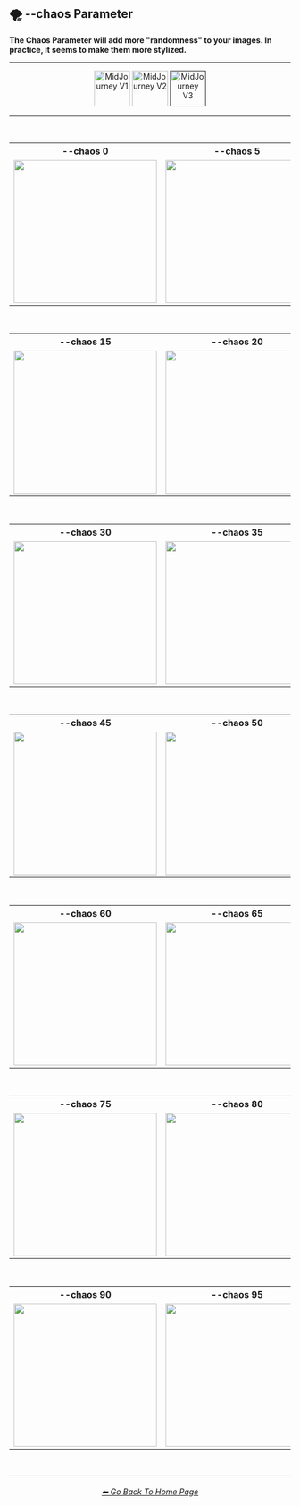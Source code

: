 <h2>🌪 --chaos Parameter</h2>
<b>The Chaos Parameter will add more "randomness" to your images. In practice, it seems to make them more stylized.</b>
<br>

<hr><!--------------->

<div align="center">

[<img src="https://github.com/willwulfken/MidJourney-Styles-and-Keywords-Reference/blob/main/Images/Repo_Parts/Buttons/Version_Buttons/button_version_MJV1_inactive.png?raw=true" alt="MidJourney V1" height="64" />](https://github.com/willwulfken/MidJourney-Styles-and-Keywords-Reference/blob/main/Pages/MJ_V1/Comparison_Pages/Parameters/Chaos_Comparison.md)
[<img src="https://github.com/willwulfken/MidJourney-Styles-and-Keywords-Reference/blob/main/Images/Repo_Parts/Buttons/Version_Buttons/button_version_MJV2_inactive.png?raw=true" alt="MidJourney V2" height="64" />](https://github.com/willwulfken/MidJourney-Styles-and-Keywords-Reference/blob/main/Pages/MJ_V2/Comparison_Pages/Parameters/Chaos_Comparison.md)
[<img src="https://github.com/willwulfken/MidJourney-Styles-and-Keywords-Reference/blob/main/Images/Repo_Parts/Buttons/Version_Buttons/button_version_MJV3_active.png?raw=true" alt="MidJourney V3" height="64" />]()

</div>

<hr>
<br>

<div align="center">

<table>
    <tr align=center valign=middle>
        <th>--chaos 0</th>
        <th>--chaos 5</th>
        <th>--chaos 10</th>
    </tr>
    <tr align=center valign=middle>
        <td>
            <img src="https://github.com/willwulfken/MidJourney-Styles-and-Keywords-Reference/blob/main/Images/MJ_V3/Comparison_Page_Images/Chaos_Comparison/sphere_chaos_0.png?raw=true" width="256" />
        </td>
        <td>
            <img src="https://github.com/willwulfken/MidJourney-Styles-and-Keywords-Reference/blob/main/Images/MJ_V3/Comparison_Page_Images/Chaos_Comparison/sphere_chaos_5.png?raw=true" width="256" />
        </td>
        <td>
            <img src="https://github.com/willwulfken/MidJourney-Styles-and-Keywords-Reference/blob/main/Images/MJ_V3/Comparison_Page_Images/Chaos_Comparison/sphere_chaos_10.png?raw=true" width="256" />
        </td>
    </tr>
</table>

<br>

<table>
    <tr align=center valign=middle>
        <th>--chaos 15</th>
        <th>--chaos 20</th>
        <th>--chaos 25</th>
    </tr>
    <tr align=center valign=middle>
        <td>
            <img src="https://github.com/willwulfken/MidJourney-Styles-and-Keywords-Reference/blob/main/Images/MJ_V3/Comparison_Page_Images/Chaos_Comparison/sphere_chaos_15.png?raw=true" width="256" />
        </td>
        <td>
            <img src="https://github.com/willwulfken/MidJourney-Styles-and-Keywords-Reference/blob/main/Images/MJ_V3/Comparison_Page_Images/Chaos_Comparison/sphere_chaos_20.png?raw=true" width="256" />
        </td>
        <td>
            <img src="https://github.com/willwulfken/MidJourney-Styles-and-Keywords-Reference/blob/main/Images/MJ_V3/Comparison_Page_Images/Chaos_Comparison/sphere_chaos_25.png?raw=true" width="256" />
        </td>
    </tr>
</table>

<br>

<table>
    <tr align=center valign=middle>
        <th>--chaos 30</th>
        <th>--chaos 35</th>
        <th>--chaos 40</th>
    </tr>
    <tr align=center valign=middle>
        <td>
            <img src="https://github.com/willwulfken/MidJourney-Styles-and-Keywords-Reference/blob/main/Images/MJ_V3/Comparison_Page_Images/Chaos_Comparison/sphere_chaos_30.png?raw=true" width="256" />
        </td>
        <td>
            <img src="https://github.com/willwulfken/MidJourney-Styles-and-Keywords-Reference/blob/main/Images/MJ_V3/Comparison_Page_Images/Chaos_Comparison/sphere_chaos_35.png?raw=true" width="256" />
        </td>
        <td>
            <img src="https://github.com/willwulfken/MidJourney-Styles-and-Keywords-Reference/blob/main/Images/MJ_V3/Comparison_Page_Images/Chaos_Comparison/sphere_chaos_40.png?raw=true" width="256" />
        </td>
    </tr>
</table>

<br>

<table>
    <tr align=center valign=middle>
        <th>--chaos 45</th>
        <th>--chaos 50</th>
        <th>--chaos 55</th>
    </tr>
    <tr align=center valign=middle>
        <td>
            <img src="https://github.com/willwulfken/MidJourney-Styles-and-Keywords-Reference/blob/main/Images/MJ_V3/Comparison_Page_Images/Chaos_Comparison/sphere_chaos_45.png?raw=true" width="256" />
        </td>
        <td>
            <img src="https://github.com/willwulfken/MidJourney-Styles-and-Keywords-Reference/blob/main/Images/MJ_V3/Comparison_Page_Images/Chaos_Comparison/sphere_chaos_50.png?raw=true" width="256" />
        </td>
        <td>
            <img src="https://github.com/willwulfken/MidJourney-Styles-and-Keywords-Reference/blob/main/Images/MJ_V3/Comparison_Page_Images/Chaos_Comparison/sphere_chaos_55.png?raw=true" width="256" />
        </td>
    </tr>
</table>

<br>

<table>
    <tr align=center valign=middle>
        <th>--chaos 60</th>
        <th>--chaos 65</th>
        <th>--chaos 70</th>
    </tr>
    <tr align=center valign=middle>
        <td>
            <img src="https://github.com/willwulfken/MidJourney-Styles-and-Keywords-Reference/blob/main/Images/MJ_V3/Comparison_Page_Images/Chaos_Comparison/sphere_chaos_60.png?raw=true" width="256" />
        </td>
        <td>
            <img src="https://github.com/willwulfken/MidJourney-Styles-and-Keywords-Reference/blob/main/Images/MJ_V3/Comparison_Page_Images/Chaos_Comparison/sphere_chaos_65.png?raw=true" width="256" />
        </td>
        <td>
            <img src="https://github.com/willwulfken/MidJourney-Styles-and-Keywords-Reference/blob/main/Images/MJ_V3/Comparison_Page_Images/Chaos_Comparison/sphere_chaos_70.png?raw=true" width="256" />
        </td>
    </tr>
</table>

<br>

<table>
    <tr align=center valign=middle>
        <th>--chaos 75</th>
        <th>--chaos 80</th>
        <th>--chaos 85</th>
    </tr>
    <tr align=center valign=middle>
        <td>
            <img src="https://github.com/willwulfken/MidJourney-Styles-and-Keywords-Reference/blob/main/Images/MJ_V3/Comparison_Page_Images/Chaos_Comparison/sphere_chaos_75.png?raw=true" width="256" />
        </td>
        <td>
            <img src="https://github.com/willwulfken/MidJourney-Styles-and-Keywords-Reference/blob/main/Images/MJ_V3/Comparison_Page_Images/Chaos_Comparison/sphere_chaos_80.png?raw=true" width="256" />
        </td>
        <td>
            <img src="https://github.com/willwulfken/MidJourney-Styles-and-Keywords-Reference/blob/main/Images/MJ_V3/Comparison_Page_Images/Chaos_Comparison/sphere_chaos_85.png?raw=true" width="256" />
        </td>
    </tr>
</table>

<br>

<table>
    <tr align=center valign=middle>
        <th>--chaos 90</th>
        <th>--chaos 95</th>
        <th>--chaos 100</th>
    </tr>
    <tr align=center valign=middle>
        <td>
            <img src="https://github.com/willwulfken/MidJourney-Styles-and-Keywords-Reference/blob/main/Images/MJ_V3/Comparison_Page_Images/Chaos_Comparison/sphere_chaos_90.png?raw=true" width="256" />
        </td>
        <td>
            <img src="https://github.com/willwulfken/MidJourney-Styles-and-Keywords-Reference/blob/main/Images/MJ_V3/Comparison_Page_Images/Chaos_Comparison/sphere_chaos_95.png?raw=true" width="256" />
        </td>
        <td>
            <img src="https://github.com/willwulfken/MidJourney-Styles-and-Keywords-Reference/blob/main/Images/MJ_V3/Comparison_Page_Images/Chaos_Comparison/sphere_chaos_100.png?raw=true" width="256" />
        </td>
    </tr>
</table>

</div>

<br>

<hr><!--------------->
<div align="center">
<h6><a href="https://github.com/willwulfken/MidJourney-Styles-and-Keywords-Reference/blob/main/README.md">⬅ Go Back To Home Page</a></h6>
</div>
